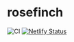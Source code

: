 # rosefinch

![CI](https://github.com/rferg/rosefinch/workflows/CI/badge.svg) [![Netlify Status](https://api.netlify.com/api/v1/badges/072e37f0-7bdf-411d-a783-57149211bf89/deploy-status)](https://app.netlify.com/sites/pensive-archimedes-0e1a51/deploys)
